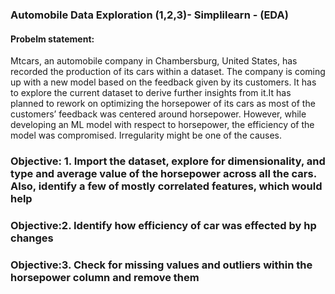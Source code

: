 ### Automobile Data Exploration (1,2,3)- Simplilearn - (EDA)
#### Probelm statement:
Mtcars, an automobile company in Chambersburg, United States, has recorded the production of its cars within a dataset. The company is coming up with a new model based on the feedback given by its customers. It has to explore the current dataset to derive further insights from it.It has planned to rework on optimizing the horsepower of its cars as most of the customers’ feedback was centered around horsepower. However, while developing an ML model with respect to horsepower, the efficiency of the model was compromised. Irregularity might be one of the causes.

### Objective: 1. Import the dataset, explore for dimensionality, and type and average value of the horsepower across all the cars. Also, identify a few of mostly correlated features, which would help
### Objective:2. Identify how efficiency of car was effected by hp changes
### Objective:3. Check for missing values and outliers within the horsepower column and remove them
